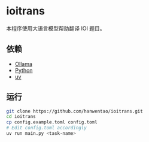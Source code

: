 # ioitrans

本程序使用大语言模型帮助翻译 IOI 题目。

## 依赖

- [Ollama](https://ollama.com/)
- [Python](https://www.python.org/)
- [uv](https://docs.astral.sh/uv/)

## 运行

```bash
git clone https://github.com/hanwentao/ioitrans.git
cd ioitrans
cp config.example.toml config.toml
# Edit config.toml accordingly
uv run main.py <task-name>
```

